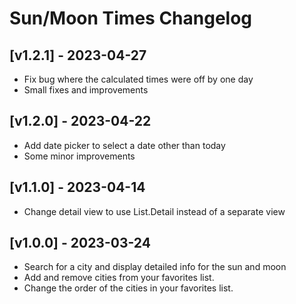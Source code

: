 # Sun/Moon Times Changelog

## [v1.2.1] - 2023-04-27

- Fix bug where the calculated times were off by one day
- Small fixes and improvements

## [v1.2.0] - 2023-04-22

- Add date picker to select a date other than today
- Some minor improvements

## [v1.1.0] - 2023-04-14

- Change detail view to use List.Detail instead of a separate view

## [v1.0.0] - 2023-03-24

- Search for a city and display detailed info for the sun and moon
- Add and remove cities from your favorites list.
- Change the order of the cities in your favorites list.
